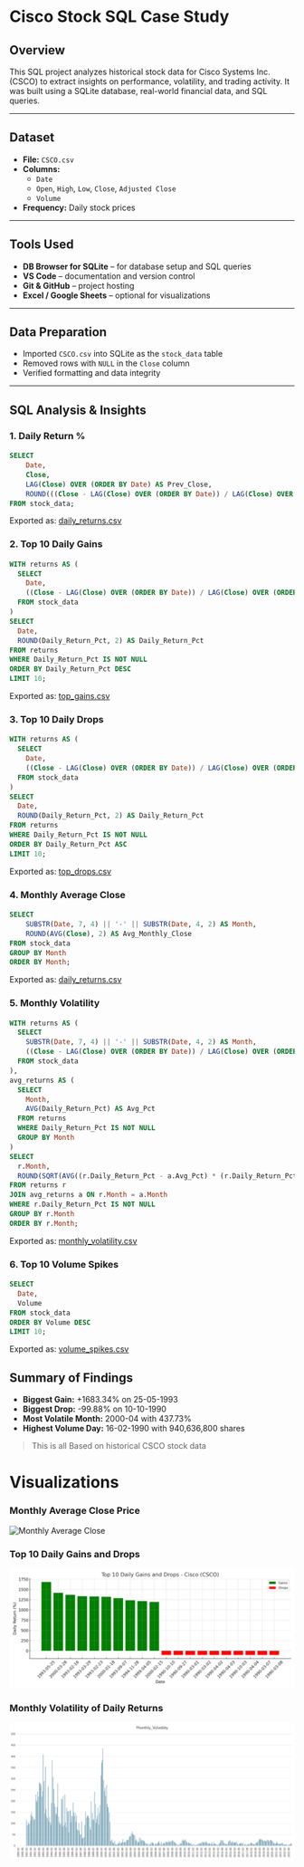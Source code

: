 # Cisco Stock SQL Case Study

## Overview
This SQL project analyzes historical stock data for Cisco Systems Inc. (CSCO) to extract insights on performance, volatility, and trading activity. It was built using a SQLite database, real-world financial data, and SQL queries.

---

##  Dataset
- **File:** `CSCO.csv`
- **Columns:**
  - `Date`
  - `Open`, `High`, `Low`, `Close`, `Adjusted Close`
  - `Volume`
- **Frequency:** Daily stock prices

---

## Tools Used
- **DB Browser for SQLite** – for database setup and SQL queries
- **VS Code** – documentation and version control
- **Git & GitHub** – project hosting
- **Excel / Google Sheets** – optional for visualizations

---

## Data Preparation
- Imported `CSCO.csv` into SQLite as the `stock_data` table
- Removed rows with `NULL` in the `Close` column
- Verified formatting and data integrity

---

## SQL Analysis & Insights

### 1. Daily Return %
```sql
SELECT 
    Date,
    Close,
    LAG(Close) OVER (ORDER BY Date) AS Prev_Close,
    ROUND(((Close - LAG(Close) OVER (ORDER BY Date)) / LAG(Close) OVER (ORDER BY Date)) * 100, 2) AS Daily_Return_Pct
FROM stock_data;
```
Exported as: [daily_returns.csv](daily_returns.csv)

###  2. Top 10 Daily Gains
```sql
WITH returns AS (
  SELECT 
    Date,
    ((Close - LAG(Close) OVER (ORDER BY Date)) / LAG(Close) OVER (ORDER BY Date)) * 100 AS Daily_Return_Pct
  FROM stock_data
)
SELECT 
  Date,
  ROUND(Daily_Return_Pct, 2) AS Daily_Return_Pct
FROM returns
WHERE Daily_Return_Pct IS NOT NULL
ORDER BY Daily_Return_Pct DESC
LIMIT 10;
```
Exported as: [top_gains.csv](top_gains.csv)

### 3. Top 10 Daily Drops
```sql
WITH returns AS (
  SELECT 
    Date,
    ((Close - LAG(Close) OVER (ORDER BY Date)) / LAG(Close) OVER (ORDER BY Date)) * 100 AS Daily_Return_Pct
  FROM stock_data
)
SELECT 
  Date,
  ROUND(Daily_Return_Pct, 2) AS Daily_Return_Pct
FROM returns
WHERE Daily_Return_Pct IS NOT NULL
ORDER BY Daily_Return_Pct ASC
LIMIT 10;
```
Exported as: [top_drops.csv](top_drops.csv)

### 4. Monthly Average Close
```sql
SELECT 
    SUBSTR(Date, 7, 4) || '-' || SUBSTR(Date, 4, 2) AS Month,
    ROUND(AVG(Close), 2) AS Avg_Monthly_Close
FROM stock_data
GROUP BY Month
ORDER BY Month;
```
Exported as: [daily_returns.csv](daily_returns.csv)

### 5. Monthly Volatility
```sql
WITH returns AS (
  SELECT 
    SUBSTR(Date, 7, 4) || '-' || SUBSTR(Date, 4, 2) AS Month,
    ((Close - LAG(Close) OVER (ORDER BY Date)) / LAG(Close) OVER (ORDER BY Date)) * 100 AS Daily_Return_Pct
  FROM stock_data
),
avg_returns AS (
  SELECT 
    Month,
    AVG(Daily_Return_Pct) AS Avg_Pct
  FROM returns
  WHERE Daily_Return_Pct IS NOT NULL
  GROUP BY Month
)
SELECT 
  r.Month,
  ROUND(SQRT(AVG((r.Daily_Return_Pct - a.Avg_Pct) * (r.Daily_Return_Pct - a.Avg_Pct))), 2) AS Monthly_Volatility
FROM returns r
JOIN avg_returns a ON r.Month = a.Month
WHERE r.Daily_Return_Pct IS NOT NULL
GROUP BY r.Month
ORDER BY r.Month;
```
Exported as: [monthly_volatility.csv](monthly_volatility.csv)

### 6. Top 10 Volume Spikes
```sql
SELECT 
  Date,
  Volume
FROM stock_data
ORDER BY Volume DESC
LIMIT 10;
```
Exported as: [volume_spikes.csv](volume_spikes.csv)

##  Summary of Findings

- **Biggest Gain:** +1683.34% on 25-05-1993  
- **Biggest Drop:** -99.88% on 10-10-1990  
- **Most Volatile Month:** 2000-04 with 437.73%  
- **Highest Volume Day:** 16-02-1990 with 940,636,800 shares

> This is all Based on historical CSCO stock data

# Visualizations

### Monthly Average Close Price
![Monthly Average Close](Monthly%20Average%20Close%20Price%20%E2%80%93%20Cisco.png)

### Top 10 Daily Gains and Drops
![Top Gains and Drops](top_gains_drops_chart.png)

### Monthly Volatility of Daily Returns
![Monthly Volatility](monthly_volatility_chart.png)
